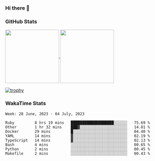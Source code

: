 ### Hi there 👋

### GitHub Stats

<a href="https://github.com/anuraghazra/github-readme-stats">
  <img align="center" height="170px" src="https://github-readme-stats.vercel.app/api/top-langs/?username=tksfjt1024&layout=compact&count_private=true&show_icons=true&show_icons=true&theme=graywhite" />
</a>
<a href="https://github.com/anuraghazra/github-readme-stats">
  <img align="center" height="170px" src="https://github-readme-stats.vercel.app/api?username=tksfjt1024&count_private=true&show_icons=true&show_icons=true&theme=graywhite" />
</a>

[![trophy](https://github-profile-trophy.vercel.app/?username=tksfjt1024)](https://github.com/ryo-ma/github-profile-trophy)

### WakaTime Stats

<!--START_SECTION:waka-->
```text
Week: 28 June, 2023 - 04 July, 2023

Ruby         8 hrs 19 mins   ███████████████████░░░░░░   75.69 % 
Other        1 hr 32 mins    ███▓░░░░░░░░░░░░░░░░░░░░░   14.01 % 
Docker       29 mins         █░░░░░░░░░░░░░░░░░░░░░░░░   04.40 % 
YAML         14 mins         ▓░░░░░░░░░░░░░░░░░░░░░░░░   02.19 % 
TypeScript   14 mins         ▓░░░░░░░░░░░░░░░░░░░░░░░░   02.13 % 
Bash         4 mins          ░░░░░░░░░░░░░░░░░░░░░░░░░   00.65 % 
Python       2 mins          ░░░░░░░░░░░░░░░░░░░░░░░░░   00.45 % 
Makefile     2 mins          ░░░░░░░░░░░░░░░░░░░░░░░░░   00.43 % 
```
<!--END_SECTION:waka-->
